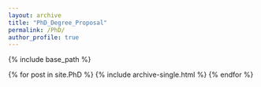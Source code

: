 ```yaml
---
layout: archive
title: "PhD_Degree_Proposal"
permalink: /PhD/
author_profile: true
---
```


{% include base_path %}


{% for post in site.PhD %}
  {% include archive-single.html %}
{% endfor %}
